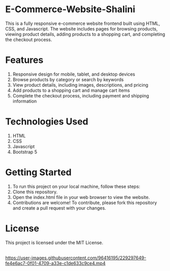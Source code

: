 # E-Commerce-Website-Shalini
This is a fully responsive e-commerce website frontend built using HTML, CSS, and Javascript. The website includes pages for browsing products, viewing product details, adding products to a shopping cart, and completing the checkout process.

# Features
1. Responsive design for mobile, tablet, and desktop devices  
2. Browse products by category or search by keywords  
3. View product details, including images, descriptions, and pricing  
4. Add products to a shopping cart and manage cart items  
5. Complete the checkout process, including payment and shipping information  
# Technologies Used  
1. HTML  
2. CSS  
3. Javascript  
4. Bootstrap 5  
# Getting Started
1. To run this project on your local machine, follow these steps:  
2. Clone this repository.  
3. Open the index.html file in your web browser to view the website.  
4. Contributions are welcome! To contribute, please fork this repository and create a pull request with your changes.  

# License
This project is licensed under the MIT License.  
<br>

https://user-images.githubusercontent.com/96416195/229297649-fe4e6ac7-0f01-4709-a33e-c1de633c9ce4.mp4

